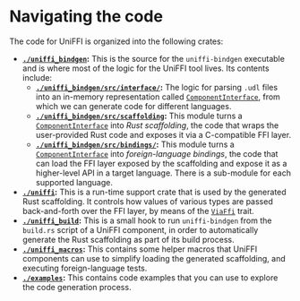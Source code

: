 # Navigating the code

The code for UniFFI is organized into the following crates:

- **[`./uniffi_bindgen`](./api/uniffi_bindgen/index.html):** This is the source for the `uniffi-bindgen` executable and is where
  most of the logic for the UniFFI tool lives. Its contents include:
    - **[`./uniffi_bindgen/src/interface/`](./api/uniffi_bindgen/interface/index.html):** The logic for parsing `.udl` files
      into an in-memory representation called [`ComponentInterface`](./api/uniffi_bindgen/interface/struct.ComponentInterface.html),
      from which we can generate code for different languages.
    - **[`./uniffi_bindgen/src/scaffolding`](./api/uniffi_bindgen/scaffolding/index.html):** This module turns a
      [`ComponentInterface`](./api/uniffi_bindgen/interface/struct.ComponentInterface.html) into *Rust scaffolding*, the code that
      wraps the user-provided Rust code and exposes it via a C-compatible FFI layer.
    - **[`./uniffi_bindgen/src/bindings/`](./api/uniffi_bindgen/bindings/index.html):** This module turns a
      [`ComponentInterface`](./api/uniffi_bindgen/interface/struct.ComponentInterface.html) into *foreign-language bindings*,
      the code that can load the FFI layer exposed by the scaffolding and expose it as a
      higher-level API in a target language. There is a sub-module for each supported language.
- **[`./uniffi`](./api/uniffi/index.html):** This is a run-time support crate that is used by the generated Rust scaffolding. It
  controls how values of various types are passed back-and-forth over the FFI layer, by means of the
  [`ViaFfi`](./api/uniffi/trait.ViaFfi.html) trait.
- **[`./uniffi_build`](./api/uniffi_build/index.html):** This is a small hook to run `uniffi-bindgen` from the `build.rs` script
  of a UniFFI component, in order to automatically generate the Rust scaffolding as part of its build process.
- **[`./uniffi_macros`](./api/uniffi_macros/index.html):** This contains some helper macros that UniFFI components can use to
  simplify loading the generated scaffolding, and executing foreign-language tests.
- **[`./examples`](https://github.com/mozilla/uniffi-rs/tree/main/examples):**
  This contains code examples that you can use to explore the code generation
  process.
